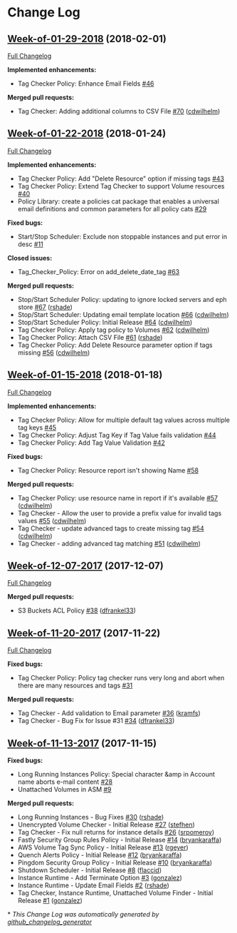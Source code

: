 # Change Log

## [Week-of-01-29-2018](https://github.com/rightscale/policies/tree/Week-of-01-29-2018) (2018-02-01)
[Full Changelog](https://github.com/rightscale/policies/compare/Week-of-01-22-2018...Week-of-01-29-2018)

**Implemented enhancements:**

- Tag Checker Policy: Enhance Email Fields [\#46](https://github.com/rightscale/policies/issues/46)

**Merged pull requests:**

- Tag Checker: Adding additional columns to CSV File [\#70](https://github.com/rightscale/policies/pull/70) ([cdwilhelm](https://github.com/cdwilhelm))

## [Week-of-01-22-2018](https://github.com/rightscale/policies/tree/Week-of-01-22-2018) (2018-01-24)
[Full Changelog](https://github.com/rightscale/policies/compare/Week-of-01-15-2018...Week-of-01-22-2018)

**Implemented enhancements:**

- Tag Checker Policy: Add "Delete Resource" option if missing tags [\#43](https://github.com/rightscale/policies/issues/43)
- Tag Checker Policy: Extend Tag Checker to support Volume resources [\#40](https://github.com/rightscale/policies/issues/40)
- Policy Library: create a policies cat package that enables a universal email definitions and common parameters  for all policy cats [\#29](https://github.com/rightscale/policies/issues/29)

**Fixed bugs:**

- Start/Stop Scheduler: Exclude non stoppable instances and put error in desc [\#11](https://github.com/rightscale/policies/issues/11)

**Closed issues:**

- Tag\_Checker\_Policy: Error on add\_delete\_date\_tag [\#63](https://github.com/rightscale/policies/issues/63)

**Merged pull requests:**

- Stop/Start Scheduler Policy: updating to ignore locked servers and eph store [\#67](https://github.com/rightscale/policies/pull/67) ([rshade](https://github.com/rshade))
- Stop/Start Scheduler: Updating email template location [\#66](https://github.com/rightscale/policies/pull/66) ([cdwilhelm](https://github.com/cdwilhelm))
- Stop/Start Scheduler Policy: Initial Release [\#64](https://github.com/rightscale/policies/pull/64) ([cdwilhelm](https://github.com/cdwilhelm))
- Tag Checker Policy: Apply tag policy to Volumes [\#62](https://github.com/rightscale/policies/pull/62) ([cdwilhelm](https://github.com/cdwilhelm))
- Tag Checker Policy: Attach CSV File [\#61](https://github.com/rightscale/policies/pull/61) ([rshade](https://github.com/rshade))
- Tag Checker Policy: Add Delete Resource parameter option if tags missing [\#56](https://github.com/rightscale/policies/pull/56) ([cdwilhelm](https://github.com/cdwilhelm))

## [Week-of-01-15-2018](https://github.com/rightscale/policies/tree/Week-of-01-15-2018) (2018-01-18)
[Full Changelog](https://github.com/rightscale/policies/compare/Week-of-12-07-2017...Week-of-01-15-2018)

**Implemented enhancements:**

- Tag Checker Policy: Allow for multiple default tag values across multiple tag keys [\#45](https://github.com/rightscale/policies/issues/45)
- Tag Checker Policy: Adjust Tag Key if Tag Value fails validation [\#44](https://github.com/rightscale/policies/issues/44)
- Tag Checker Policy: Add Tag Value Validation [\#42](https://github.com/rightscale/policies/issues/42)

**Fixed bugs:**

- Tag Checker Policy: Resource report isn't showing Name [\#58](https://github.com/rightscale/policies/issues/58)

**Merged pull requests:**

- Tag Checker Policy: use resource name in report if it's available [\#57](https://github.com/rightscale/policies/pull/57) ([cdwilhelm](https://github.com/cdwilhelm))
- Tag Checker - Allow the user to provide a prefix value for invalid tags values [\#55](https://github.com/rightscale/policies/pull/55) ([cdwilhelm](https://github.com/cdwilhelm))
- Tag Checker - update advanced tags to create missing tag [\#54](https://github.com/rightscale/policies/pull/54) ([cdwilhelm](https://github.com/cdwilhelm))
- Tag Checker - adding advanced tag matching [\#51](https://github.com/rightscale/policies/pull/51) ([cdwilhelm](https://github.com/cdwilhelm))

## [Week-of-12-07-2017](https://github.com/rightscale/policies/tree/Week-of-12-07-2017) (2017-12-07)
[Full Changelog](https://github.com/rightscale/policies/compare/Week-of-11-20-2017...Week-of-12-07-2017)

**Merged pull requests:**

- S3 Buckets ACL Policy [\#38](https://github.com/rightscale/policies/pull/38) ([dfrankel33](https://github.com/dfrankel33))

## [Week-of-11-20-2017](https://github.com/rightscale/policies/tree/Week-of-11-20-2017) (2017-11-22)
[Full Changelog](https://github.com/rightscale/policies/compare/Week-of-11-13-2017...Week-of-11-20-2017)

**Fixed bugs:**

- Tag Checker Policy: Policy tag checker runs very long and abort when there are many resources and tags [\#31](https://github.com/rightscale/policies/issues/31)

**Merged pull requests:**

- Tag Checker - Add validation to Email parameter  [\#36](https://github.com/rightscale/policies/pull/36) ([kramfs](https://github.com/kramfs))
- Tag Checker - Bug Fix for Issue \#31  [\#34](https://github.com/rightscale/policies/pull/34) ([dfrankel33](https://github.com/dfrankel33))

## [Week-of-11-13-2017](https://github.com/rightscale/policies/tree/Week-of-11-13-2017) (2017-11-15)
**Fixed bugs:**

- Long Running Instances Policy: Special character &amp in Account name aborts e-mail content [\#28](https://github.com/rightscale/policies/issues/28)
- Unattached Volumes in ASM [\#9](https://github.com/rightscale/policies/issues/9)

**Merged pull requests:**

- Long Running Instances - Bug Fixes [\#30](https://github.com/rightscale/policies/pull/30) ([rshade](https://github.com/rshade))
- Unencrypted Volume Checker - Initial Release [\#27](https://github.com/rightscale/policies/pull/27) ([stefhen](https://github.com/stefhen))
- Tag Checker - Fix null returns for instance details [\#26](https://github.com/rightscale/policies/pull/26) ([srpomeroy](https://github.com/srpomeroy))
- Fastly Security Group Rules Policy - Initial Release [\#14](https://github.com/rightscale/policies/pull/14) ([bryankaraffa](https://github.com/bryankaraffa))
- AWS Volume Tag Sync Policy - Initial Release [\#13](https://github.com/rightscale/policies/pull/13) ([rgeyer](https://github.com/rgeyer))
- Quench Alerts Policy - Initial Release [\#12](https://github.com/rightscale/policies/pull/12) ([bryankaraffa](https://github.com/bryankaraffa))
- Pingdom Security Group Policy - Initial Release [\#10](https://github.com/rightscale/policies/pull/10) ([bryankaraffa](https://github.com/bryankaraffa))
- Shutdown Scheduler - Initial Release [\#8](https://github.com/rightscale/policies/pull/8) ([flaccid](https://github.com/flaccid))
- Instance Runtime - Add Terminate Option [\#3](https://github.com/rightscale/policies/pull/3) ([gonzalez](https://github.com/gonzalez))
- Instance Runtime - Update Email Fields [\#2](https://github.com/rightscale/policies/pull/2) ([rshade](https://github.com/rshade))
- Tag Checker, Instance Runtime, Unattached Volume Finder - Initial Release [\#1](https://github.com/rightscale/policies/pull/1) ([gonzalez](https://github.com/gonzalez))



\* *This Change Log was automatically generated by [github_changelog_generator](https://github.com/skywinder/Github-Changelog-Generator)*